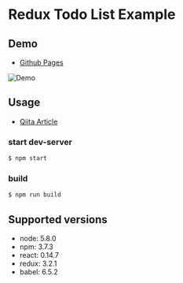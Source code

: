# Redux Todo List Example

## Demo

* [Github Pages](http://xkumiyu.github.io/redux-todos/)

![Demo](https://github.com/xkumiyu/redux-todos/raw/master/redux-todos.gif)

## Usage

* [Qiita Article](http://qiita.com/xkumiyu/items/9dfe51d2bcb3bdb06da3)

### start dev-server

``` sh
$ npm start
```

### build

``` sh
$ npm run build
```

## Supported versions

* node: 5.8.0
* npm: 3.7.3
* react: 0.14.7
* redux: 3.2.1
* babel: 6.5.2
